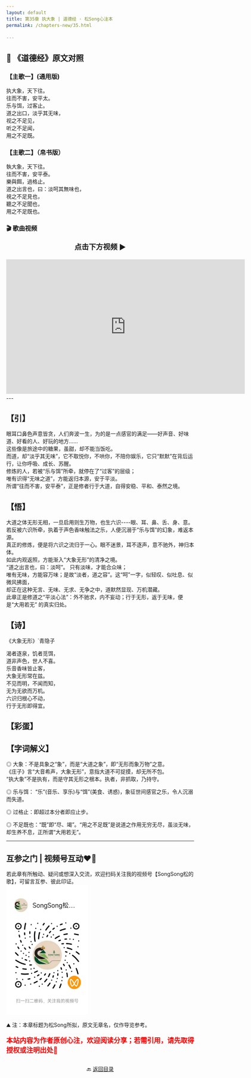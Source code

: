 ```yaml
---
layout: default
title: 第35章 执大象 | 道德经 · 松Song心注本
permalink: /chapters-new/35.html

---
```


## 📜 《道德经》原文对照
### 【主歌一】(通用版) 
执大象，天下往。<br>
往而不害，安平太。<br>
乐与饵，过客止。<br>
道之出口，淡乎其无味，<br>
视之不足见，<br>
听之不足闻，<br>
用之不足既。<br>

### 【主歌二】（帛书版）
執大象，天下往。<br>
往而不害，安平泰。<br>
樂與餌，過格止。<br>
道之出言也，曰：淡呵其無味也，<br>
視之不足見也，<br>
聽之不足聞也，<br>
用之不足既也。<br>

### 🎬 歌曲视频
<p style="text-align:center; font-size:1.2rem; font-weight:bold;">
  点击下方视频 ▶️
</p>

<iframe
  src="https://streamable.com/e/p5dgyv"
  width="640"
  height="360"
  frameborder="0"
  allowfullscreen
  loading="lazy">
</iframe>
---

## 【引】
眼耳口鼻色声意皆贪，人们奔波一生，为的是一点感官的满足——好声音、好味道、好看的人、好玩的地方……<br>
这些像是旅途中的糖果，虽甜，却不能当饭吃。<br>
而道，却“淡乎其无味”，它不取悦你，不哄你，不陪你娱乐，它只“默默”在背后运行，让你呼吸、成长、苏醒。<br>
修炼的人，若被“乐与饵”所牵，就停在了“过客”的层级；<br>
唯有识得“无味之道”，方能返归本源，安于平淡。<br>
所谓“往而不害，安平泰”，正是修者行于大道，自得安稳、平和、泰然之境。<br>

## 【悟】
大道之体无形无相，一旦启用则生万物，也生六识----眼、耳、鼻、舌、身、意。<br>
若反被六识所牵，执着于声色香味触法之乐，人便沉溺于“乐与饵”的幻象，难返本源。<br>
真正的修炼，便是将六识之流归于一心。眼不迷景，耳不逐声，意不驰外，神归本体。<br>
如此内观返照，方能渐入“大象无形”的清净之境。<br>
“道之出言也，曰：淡呵”。 只有淡味，才能合众味；<br>
唯有无味，方能容万味；是故“淡者，道之容”。这“呵”一字，似轻叹、似吐息、似微风拂面，<br>
却正在这种无言、无味、无求、无争之中，道默然显现、万机潜藏。<br>
此章正是修道之“平淡心法”：外不驰求，内不妄动；行于无形，返于无味，便是“大用若无” 的真实归处。<br>

## 【诗】
《大象无形》`青隐子<br>

渴者逐泉，饥者觅饵，<br>
道非声色，世人不喜。<br>
乐音香味皆止客，<br>
大象无形常在兹。<br>
不见而明，不闻而知，<br>
无为无欲而万机。<br>
六识归根心不动，<br>
行于无形即得宜。<br>

## 【彩蛋】

## 【字词解义】

◎ 大象：不是具象之“象”，而是“大道之象”，即“无形而象万物”之意。<br>
《庄子》言“大音希声，大象无形”，意指大道不可捉摸，却无所不包。<br>
“执大象”不是执有，而是守其无形之根本。执者，非抓取，乃持守。<br>

◎ 乐与饵： “乐”(音乐、享乐)与“饵”(美食、诱惑)，象征世间感官之乐，令人沉溺而失道。<br>

◎ 过格止：即超过本分者即应止步。<br>

◎ 不足既也：“既”即“尽、竭”。“用之不足既”是说道之作用无穷无尽，虽淡无味，却生养不息，正所谓“大用若无”。<br>

---
##  互参之门 | 视频号互动❤️🤝

若此章有所触动、疑问或想深入交流，欢迎扫码关注我的视频号【SongSong松的歌】，可留言互参、彼此印证。<br>
<img src="../img/qrcode_songsong.jpg" alt="扫码进入视频号" width="220">

⛰️ 注：本章标题为松Song所拟，原文无章名，仅作导览参考。<br>
<p style="color:red; font-size:18px; font-weight:bold;">
本站内容为作者原创心注，欢迎阅读分享；若需引用，请先取得授权或注明出处🙏
</p>

<p style="text-align:center; margin-top:2em;">
  🔙 <a href="{{ '/' | relative_url }}#catalog">返回目录</a>
</p>

